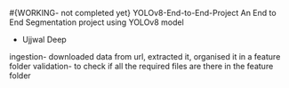 #{WORKING- not completed yet} YOLOv8-End-to-End-Project
An End to End Segmentation project using YOLOv8 model
- Ujjwal Deep

ingestion- downloaded data from url, extracted it, organised it in a feature folder
validation- to check if all the required files are there in the feature folder
